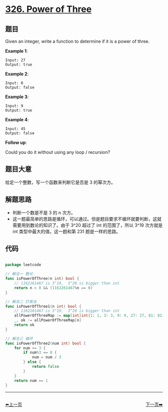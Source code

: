 # [326. Power of Three](https://leetcode.com/problems/power-of-three/)


## 题目

Given an integer, write a function to determine if it is a power of three.

**Example 1**:

    Input: 27
    Output: true

**Example 2**:

    Input: 0
    Output: false

**Example 3**:

    Input: 9
    Output: true

**Example 4**:

    Input: 45
    Output: false

**Follow up**:

Could you do it without using any loop / recursion?


## 题目大意

给定一个整数，写一个函数来判断它是否是 3 的幂次方。


## 解题思路

- 判断一个数是不是 3 的 n 次方。
- 这一题最简单的思路是循环，可以通过。但是题目要求不循环就要判断，这就需要用到数论的知识了。由于 3^20 超过了 int 的范围了，所以 3^19 次方就是 int 类型中最大的值。这一题和第 231 题是一样的思路。



## 代码

```go

package leetcode

// 解法一 数论
func isPowerOfThree(n int) bool {
	// 1162261467 is 3^19,  3^20 is bigger than int
	return n > 0 && (1162261467%n == 0)
}

// 解法二 打表法
func isPowerOfThree1(n int) bool {
	// 1162261467 is 3^19,  3^20 is bigger than int
	allPowerOfThreeMap := map[int]int{1: 1, 3: 3, 9: 9, 27: 27, 81: 81, 243: 243, 729: 729, 2187: 2187, 6561: 6561, 19683: 19683, 59049: 59049, 177147: 177147, 531441: 531441, 1594323: 1594323, 4782969: 4782969, 14348907: 14348907, 43046721: 43046721, 129140163: 129140163, 387420489: 387420489, 1162261467: 1162261467}
	_, ok := allPowerOfThreeMap[n]
	return ok
}

// 解法三 循环
func isPowerOfThree2(num int) bool {
	for num >= 3 {
		if num%3 == 0 {
			num = num / 3
		} else {
			return false
		}
	}
	return num == 1
}

```
----------------------------------------------
<div style="display: flex;justify-content: space-between;align-items: center;">
<p><a href="https://books.halfrost.com/leetcode/ChapterFour/0324.Wiggle-Sort-II/">⬅️上一页</a></p>
<p><a href="https://books.halfrost.com/leetcode/ChapterFour/0327.Count-of-Range-Sum/">下一页➡️</a></p>
</div>
